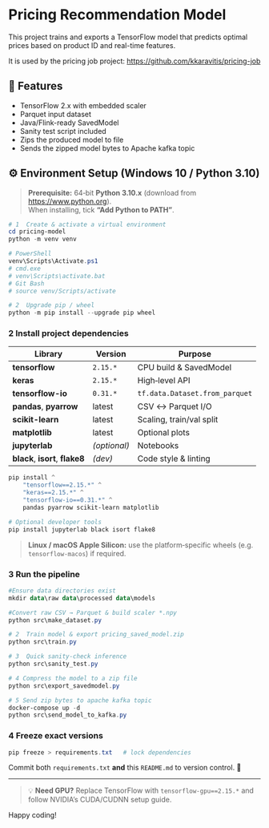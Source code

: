 # Pricing Recommendation Model

This project trains and exports a TensorFlow model that predicts optimal prices based on product ID and real-time features.

It is used by the pricing job project: https://github.com/kkaravitis/pricing-job 

## 🚀 Features

- TensorFlow 2.x with embedded scaler
- Parquet input dataset
- Java/Flink-ready SavedModel
- Sanity test script included
- Zips the produced model to file
- Sends the zipped model bytes to Apache kafka topic

## ⚙️ Environment Setup (Windows 10 / Python 3.10)

> **Prerequisite:** 64‑bit **Python 3.10.x** (download from <https://www.python.org>).  
> When installing, tick **“Add Python to PATH”**.

```powershell
# 1  Create & activate a virtual environment
cd pricing-model
python -m venv venv

# PowerShell
venv\Scripts\Activate.ps1
# cmd.exe
# venv\Scripts\activate.bat
# Git Bash
# source venv/Scripts/activate

# 2  Upgrade pip / wheel
python -m pip install --upgrade pip wheel
```

### 2  Install project dependencies

| Library | Version | Purpose |
|---------|---------|---------|
| **tensorflow** | `2.15.*` | CPU build & SavedModel |
| **keras** | `2.15.*` | High‑level API |
| **tensorflow-io** | `0.31.*` | `tf.data.Dataset.from_parquet` |
| **pandas**, **pyarrow** | latest | CSV ↔ Parquet I/O |
| **scikit-learn** | latest | Scaling, train/val split |
| **matplotlib** | latest | Optional plots |
| **jupyterlab** | *(optional)* | Notebooks |
| **black**, **isort**, **flake8** | *(dev)* | Code style & linting |

```powershell
pip install ^
    "tensorflow==2.15.*" ^
    "keras==2.15.*" ^
    "tensorflow-io==0.31.*" ^
    pandas pyarrow scikit-learn matplotlib

# Optional developer tools
pip install jupyterlab black isort flake8
```

> **Linux / macOS Apple Silicon:** use the platform‑specific wheels (e.g. `tensorflow-macos`) if required.

### 3  Run the pipeline

```powershell
#Ensure data directories exist
mkdir data\raw data\processed data\models

#Convert raw CSV → Parquet & build scaler *.npy
python src\make_dataset.py

# 2  Train model & export pricing_saved_model.zip
python src\train.py

# 3  Quick sanity‑check inference
python src\sanity_test.py

# 4 Compress the model to a zip file
python src\export_savedmodel.py

# 5 Send zip bytes to apache kafka topic
docker-compose up -d
python src\send_model_to_kafka.py

```

### 4  Freeze exact versions

```powershell
pip freeze > requirements.txt   # lock dependencies
```

Commit both `requirements.txt` **and** this `README.md` to version control. 🚀

---

> 💡 **Need GPU?** Replace TensorFlow with `tensorflow-gpu==2.15.*` and follow NVIDIA’s CUDA/CUDNN setup guide.

Happy coding!



